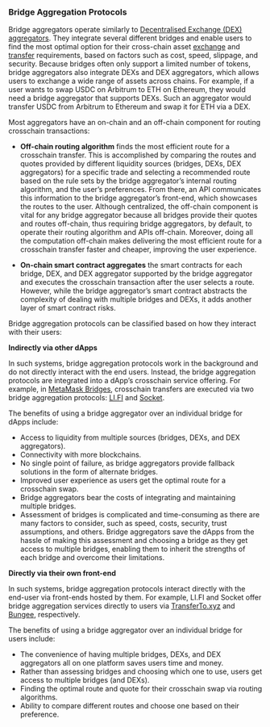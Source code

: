 ### Bridge Aggregation Protocols
Bridge aggregators operate similarly to [Decentralised Exchange (DEX) aggregators](https://thedefiant.io/what-is-a-dex-aggregator). They integrate several different bridges and enable users to find the most optimal option for their cross-chain asset [exchange](../../01intro/introduction.md#asset-exchange) and [transfer](../../01intro/introduction.md#asset-transfer) requirements, based on factors such as cost, speed, slippage, and security. Because bridges often only support a limited number of tokens, bridge aggregators also integrate DEXs and DEX aggregators, which allows users to exchange a wide range of assets across chains. For example, if a user wants to swap USDC on Arbitrum to ETH on Ethereum, they would need a bridge aggregator that supports DEXs. Such an aggregator would transfer USDC from Arbitrum to Ethereum and swap it for ETH via a DEX. 

Most aggregators have an on-chain and an off-chain component for routing crosschain transactions:

* **Off-chain routing algorithm** finds the most efficient route for a crosschain transfer. This is accomplished by comparing the routes and quotes provided by different liquidity sources (bridges, DEXs, DEX aggregators) for a specific trade and selecting a recommended route based on the rule sets by the bridge aggregator’s internal routing algorithm, and the user’s preferences. From there, an API communicates this information to the bridge aggregator’s front-end, which showcases the routes to the user. Although centralized, the off-chain component is vital for any bridge aggregator because all bridges provide their quotes and routes off-chain, thus requiring bridge aggregators, by default, to operate their routing algorithm and APIs off-chain. Moreover, doing all the computation off-chain makes delivering the most efficient route for a crosschain transfer faster and cheaper, improving the user experience.

* **On-chain smart contract aggregates** the smart contracts for each bridge, DEX, and DEX aggregator supported by the bridge aggregator and executes the crosschain transaction after the user selects a route. However, while the bridge aggregator’s smart contract abstracts the complexity of dealing with multiple bridges and DEXs, it adds another layer of smart contract risks.

Bridge aggregation protocols can be classified based on how they interact with their users:

**Indirectly via other dApps**

In such systems, bridge aggregation protocols work in the background and do not directly interact with the end users. Instead, the bridge aggregation protocols are integrated into a dApp’s crosschain service offering. For example, in [MetaMask Bridges](https://portfolio.metamask.io/bridge), crosschain transfers are executed via two bridge aggregation protocols: [LI.FI](https://li.fi/) and [Socket](https://socket.tech/).

The benefits of using a bridge aggregator over an individual bridge for dApps include:

* Access to liquidity from multiple sources (bridges, DEXs, and DEX aggregators).
* Connectivity with more blockchains.
* No single point of failure, as bridge aggregators provide fallback solutions in the form of alternate bridges.
* Improved user experience as users get the optimal route for a crosschain swap.
* Bridge aggregators bear the costs of integrating and maintaining multiple bridges.
* Assessment of bridges is complicated and time-consuming as there are many factors to consider, such as speed, costs, security, trust assumptions, and others. Bridge aggregators save the dApps from the hassle of making this assessment and choosing a bridge as they get access to multiple bridges, enabling them to inherit the strengths of each bridge and overcome their limitations.

**Directly via their own front-end**

In such systems, bridge aggregation protocols interact directly with the end-user via front-ends hosted by them. For example, LI.FI and Socket offer bridge aggregation services directly to users via [TransferTo.xyz](https://transferto.xyz/swap) and [Bungee](https://bungee.exchange/), respectively.

The benefits of using a bridge aggregator over an individual bridge for users include:

* The convenience of having multiple bridges, DEXs, and DEX aggregators all on one platform saves users time and money.
* Rather than assessing bridges and choosing which one to use, users get access to multiple bridges (and DEXs).
* Finding the optimal route and quote for their crosschain swap via routing algorithms.
* Ability to compare different routes and choose one based on their preference.

